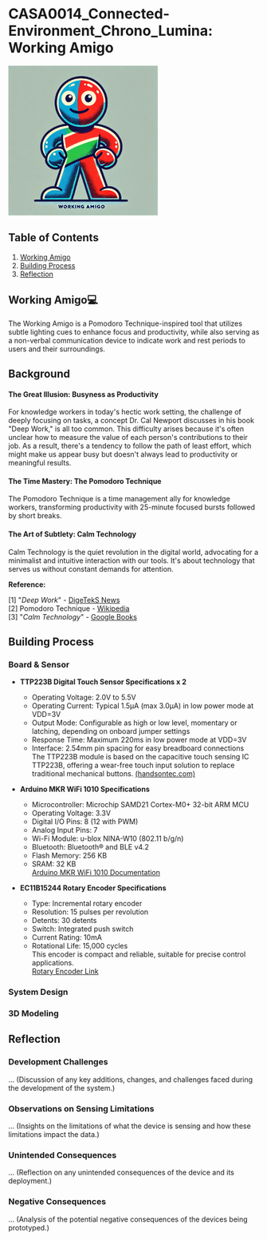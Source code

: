 # CASA0014_Connected-Environment_Chrono_Lumina: Working Amigo

<img src="images/working_amigo.jpeg" alt="Working Amigo" width="300" height="300">

## Table of Contents

1. [Working Amigo](#working-amigo)
2. [Building Process](#building-process)
3. [Reflection](#reflection)

## Working Amigo💻
The Working Amigo is a Pomodoro Technique-inspired tool that utilizes subtle lighting cues to enhance focus and productivity, while also serving as a non-verbal communication device to indicate work and rest periods to users and their surroundings.

## Background
#### The Great Illusion: Busyness as Productivity
For knowledge workers in today's hectic work setting, the challenge of deeply focusing on tasks, a concept Dr. Cal Newport discusses in his book "Deep Work," is all too common. This difficulty arises because it's often unclear how to measure the value of each person's contributions to their job. As a result, there's a tendency to follow the path of least effort, which might make us appear busy but doesn't always lead to productivity or meaningful results.

#### The Time Mastery: The Pomodoro Technique
The Pomodoro Technique is a time management ally for knowledge workers, transforming productivity with 25-minute focused bursts followed by short breaks.

#### The Art of Subtlety: Calm Technology
Calm Technology is the quiet revolution in the digital world, advocating for a minimalist and intuitive interaction with our tools. It's about technology that serves us without constant demands for attention.

**Reference:**

[1] "*Deep Work*" - [DigeTekS News](https://www.digeteks.com/files/2024/04/DigeTekS_NEWS_PC_AUTO_May2024_Rev1_Pages.pdf)  
[2] Pomodoro Technique - [Wikipedia](https://en.wikipedia.org/wiki/Pomodoro_Technique)  
[3] "*Calm Technology*" - [Google Books](https://books.google.co.uk/books?hl=zh-CN&lr=&id=iYkKAgAAQBAJ&oi=fnd&pg=PT10&dq=IoT+Design:)

## Building Process

### Board & Sensor

- **TTP223B Digital Touch Sensor Specifications x 2**
  - Operating Voltage: 2.0V to 5.5V
  - Operating Current: Typical 1.5µA (max 3.0µA) in low power mode at VDD=3V
  - Output Mode: Configurable as high or low level, momentary or latching, depending on onboard jumper settings
  - Response Time: Maximum 220ms in low power mode at VDD=3V
  - Interface: 2.54mm pin spacing for easy breadboard connections  
  The TTP223B module is based on the capacitive touch sensing IC TTP223B, offering a wear-free touch input solution to replace traditional mechanical buttons. [(handsontec.com)](https://www.handsontec.com)

- **Arduino MKR WiFi 1010 Specifications**
  - Microcontroller: Microchip SAMD21 Cortex-M0+ 32-bit ARM MCU
  - Operating Voltage: 3.3V
  - Digital I/O Pins: 8 (12 with PWM)
  - Analog Input Pins: 7
  - Wi-Fi Module: u-blox NINA-W10 (802.11 b/g/n)
  - Bluetooth: Bluetooth® and BLE v4.2
  - Flash Memory: 256 KB
  - SRAM: 32 KB  
  [Arduino MKR WiFi 1010 Documentation](https://docs.arduino.cc/hardware/mkr-wifi-1010)

- **EC11B15244 Rotary Encoder Specifications**
  - Type: Incremental rotary encoder
  - Resolution: 15 pulses per revolution
  - Detents: 30 detents
  - Switch: Integrated push switch
  - Current Rating: 10mA
  - Rotational Life: 15,000 cycles  
  This encoder is compact and reliable, suitable for precise control applications.  
  [Rotary Encoder Link](https://example.com/rotary-encoder)

### System Design

### 3D Modeling

## Reflection

### Development Challenges
... (Discussion of any key additions, changes, and challenges faced during the development of the system.)

### Observations on Sensing Limitations
... (Insights on the limitations of what the device is sensing and how these limitations impact the data.)

### Unintended Consequences
... (Reflection on any unintended consequences of the device and its deployment.)

### Negative Consequences
... (Analysis of the potential negative consequences of the devices being prototyped.)
